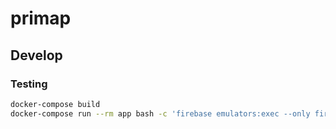 # primap

## Develop
### Testing
```bash
docker-compose build
docker-compose run --rm app bash -c 'firebase emulators:exec --only firestore "make test"'
```
